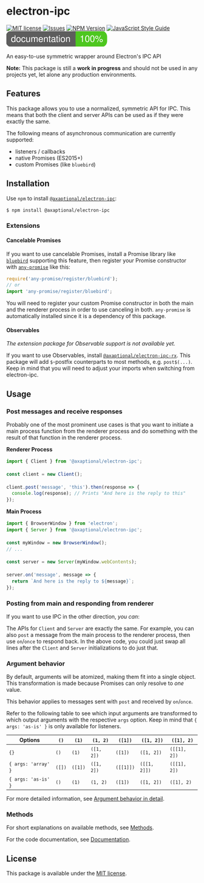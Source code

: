 # electron-ipc

[![MIT license](https://img.shields.io/github/license/axaptional/electron-ipc.svg)][LICENSE]
[![Issues](https://img.shields.io/github/issues/axaptional/electron-ipc.svg)][ISSUES]
[![NPM Version](https://img.shields.io/npm/v/@axaptional/electron-ipc.svg)][NPM]
[![JavaScript Style Guide](https://img.shields.io/badge/code_style-standard-brightgreen.svg)][STANDARD]
[![Documentation Coverage](docs/images/coverage-badge-documentation.svg)][PAGES]

An easy-to-use symmetric wrapper around Electron's IPC API

**Note:**
This package is still a **work in progress** and should not be used in any
projects yet, let alone any production environments.

## Features

This package allows you to use a normalized, symmetric API for IPC.
This means that both the client and server APIs can be used as if they were
exactly the same.

The following means of asynchronous communication are currently supported:

- listeners / callbacks
- native Promises (ES2015+)
- custom Promises (like `bluebird`)

## Installation

Use `npm` to install [`@axaptional/electron-ipc`][NPM]:

```bash
$ npm install @axaptional/electron-ipc
```

### Extensions

#### Cancelable Promises

If you want to use cancelable Promises, install a Promise library like
[`bluebird`][bluebird] supporting this feature,
then register your Promise constructor with
[`any-promise`][any-promise] like this:

```js
require('any-promise/register/bluebird');
// or
import 'any-promise/register/bluebird';
```

You will need to register your custom Promise constructor in both the main and
the renderer process in order to use canceling in both.
`any-promise` is automatically installed since it is a dependency of this
package.

#### Observables

_The extension package for Observable support is not available yet._

If you want to use Observables, install
[`@axaptional/electron-ipc-rx`][electron-ipc-rx].
This package will add `$`-postfix counterparts to most methods,
e.g. `post$(...)`.
Keep in mind that you will need to adjust your imports when switching from
electron-ipc.

## Usage

### Post messages and receive responses

Probably one of the most prominent use cases is that you want to initiate a
main process function from the renderer process and do something with the
result of that function in the renderer process.

**Renderer Process**

```js
import { Client } from '@axaptional/electron-ipc';

const client = new Client();

client.post('message', 'this').then(response => {
  console.log(response); // Prints "And here is the reply to this"
});
```

**Main Process**

```js
import { BrowserWindow } from 'electron';
import { Server } from '@axaptional/electron-ipc';

const myWindow = new BrowserWindow();
// ...

const server = new Server(myWindow.webContents);

server.on('message', message => {
  return `And here is the reply to ${message}`;
});
```

### Posting from main and responding from renderer

If you want to use IPC in the other direction, _you can_:

The APIs for `Client` and `Server` are exactly the same.
For example, you can also `post` a message from the main process to the
renderer process, then use `on`/`once` to respond back.
In the above code, you could just swap all lines after the
`Client` and `Server` initializations to do just that.

### Argument behavior

By default, arguments will be atomized, making them fit into a single object.
This transformation is made because Promises can only resolve to _one_ value.

This behavior applies to messages sent with `post` and received by `on`/`once`.

Refer to the following table to see which input arguments are transformed to
which output arguments with the respective `args` option.
Keep in mind that `{ args: 'as-is' }` is only available for listeners.

| Options             | `()`   | `(1)`   | `(1, 2)`   | `([1])`   | `([1, 2])`   | `([1], 2)`   |
|---------------------|--------|---------|------------|-----------|--------------|--------------|
| `{}`                | `()`   | `(1)`   | `([1, 2])` | `([1])`   | `([1, 2])`   | `([[1], 2])` |
| `{ args: 'array' }` | `([])` | `([1])` | `([1, 2])` | `([[1]])` | `([[1, 2]])` | `([[1], 2])` |
| `{ args: 'as-is' }` | `()`   | `(1)`   | `(1, 2)`   | `([1])`   | `([1, 2])`   | `([1], 2)`   |

For more detailed information, see [Argument behavior in detail][arguments].

### Methods

For short explanations on available methods, see [Methods][methods].

For the code documentation, see [Documentation][PAGES].

## License

This package is available under the [MIT license][LICENSE].

<!-- References -->
[LICENSE]: https://github.com/axaptional/electron-ipc/blob/v0.2.0/LICENSE
[ISSUES]: https://github.com/axaptional/electron-ipc/issues
[NPM]: https://www.npmjs.com/package/@axaptional/electron-ipc
[PAGES]: https://axaptional.github.io/electron-ipc/
[STANDARD]: https://standardjs.com

[arguments]: https://github.com/axaptional/electron-ipc/blob/v0.2.0/markdown/arguments.md
[methods]: https://github.com/axaptional/electron-ipc/blob/v0.2.0/markdown/methods.md

[electron-ipc-rx]: https://github.com/axaptional/electron-ipc-rx

[bluebird]: https://github.com/petkaantonov/bluebird
[any-promise]: https://github.com/kevinbeaty/any-promise
